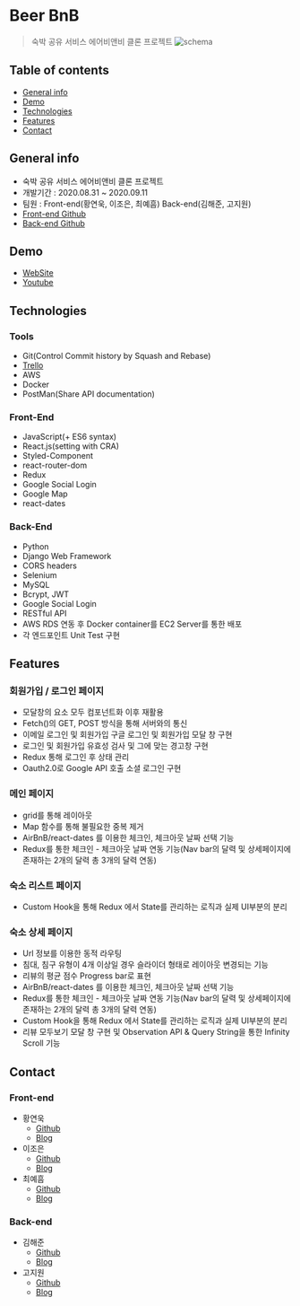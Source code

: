 # Beer BnB

> 숙박 공유 서비스 에어비앤비 클론 프로젝트
> ![schema](https://user-images.githubusercontent.com/54208214/93005168-71652480-f589-11ea-9b5c-3a3645df2628.png)

## Table of contents

- [General info](#general-info)
- [Demo](#demo)
- [Technologies](#technologies)
- [Features](#features)
- [Contact](#contact)

## General info

- 숙박 공유 서비스 에어비앤비 클론 프로젝트
- 개발기간 : 2020.08.31 ~ 2020.09.11
- 팀원 : Front-end(황연욱, 이조은, 최예흠) Back-end(김해준, 고지원)
- [Front-end Github](https://github.com/wecode-bootcamp-korea/11-BeerBnB-frontend)
- [Back-end Github](https://github.com/wecode-bootcamp-korea/11-BeerBnB-backend)

## Demo

- [WebSite](http://13.58.71.103)
- [Youtube](https://youtu.be/qarYlUGYmAc)

## Technologies

### Tools

- Git(Control Commit history by Squash and Rebase)
- [Trello](https://trello.com/b/LtTyYYHK/beer-bnb)
- AWS
- Docker
- PostMan(Share API documentation)

### Front-End

- JavaScript(+ ES6 syntax)
- React.js(setting with CRA)
- Styled-Component
- react-router-dom
- Redux
- Google Social Login
- Google Map
- react-dates

### Back-End

- Python
- Django Web Framework
- CORS headers
- Selenium
- MySQL
- Bcrypt, JWT
- Google Social Login
- RESTful API
- AWS RDS 연동 후 Docker container를 EC2 Server를 통한 배포
- 각 엔드포인트 Unit Test 구현

## Features

### 회원가입 / 로그인 페이지

- 모달창의 요소 모두 컴포넌트화 이후 재활용
- Fetch()의 GET, POST 방식을 통해 서버와의 통신
- 이메일 로그인 및 회원가입 구글 로그인 및 회원가입 모달 창 구현
- 로그인 및 회원가입 유효성 검사 및 그에 맞는 경고창 구현
- Redux 통해 로그인 후 상태 관리
- Oauth2.0로 Google API 호출 소셜 로그인 구현

### 메인 페이지

- grid를 통해 레이아웃
- Map 함수를 통해 불필요한 중복 제거
- AirBnB/react-dates 를 이용한 체크인, 체크아웃 날짜 선택 기능
- Redux를 통한 체크인 - 체크아웃 날짜 연동 기능(Nav bar의 달력 및 상세페이지에 존재하는 2개의 달력 총 3개의 달력 연동)

### 숙소 리스트 페이지

- Custom Hook을 통해 Redux 에서 State를 관리하는 로직과 실제 UI부분의 분리

### 숙소 상세 페이지

- Url 정보를 이용한 동적 라우팅
- 침대, 침구 유형이 4개 이상일 경우 슬라이더 형태로 레이아웃 변경되는 기능
- 리뷰의 평균 점수 Progress bar로 표현
- AirBnB/react-dates 를 이용한 체크인, 체크아웃 날짜 선택 기능
- Redux를 통한 체크인 - 체크아웃 날짜 연동 기능(Nav bar의 달력 및 상세페이지에 존재하는 2개의 달력 총 3개의 달력 연동)
- Custom Hook을 통해 Redux 에서 State를 관리하는 로직과 실제 UI부분의 분리
- 리뷰 모두보기 모달 창 구현 및 Observation API & Query String을 통한 Infinity Scroll 기능

## Contact

### Front-end

- 황연욱
  - [Github](https://github.com/younuk23)
  - [Blog](https://velog.io/@younuk23)
- 이조은
  - [Github](https://github.com/jjo-niixx)
  - [Blog](https://velog.io/@jjo-niixx)
- 최예흠
  - [Github](https://github.com/cyheum)
  - [Blog](https://velog.io/@cyheum)

### Back-end

- 김해준
  - [Github](https://github.com/hj8853)
  - [Blog](https://velog.io/@hj8853)
- 고지원
  - [Github](https://github.com/Gxone)
  - [Blog](https://gxone.github.io)

